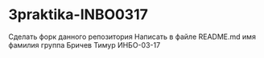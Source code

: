 # 3praktika-INBO0317
Сделать форк данного репозитория
Написать в файле README.md имя фамилия группа
Бричев Тимур
ИНБО-03-17
